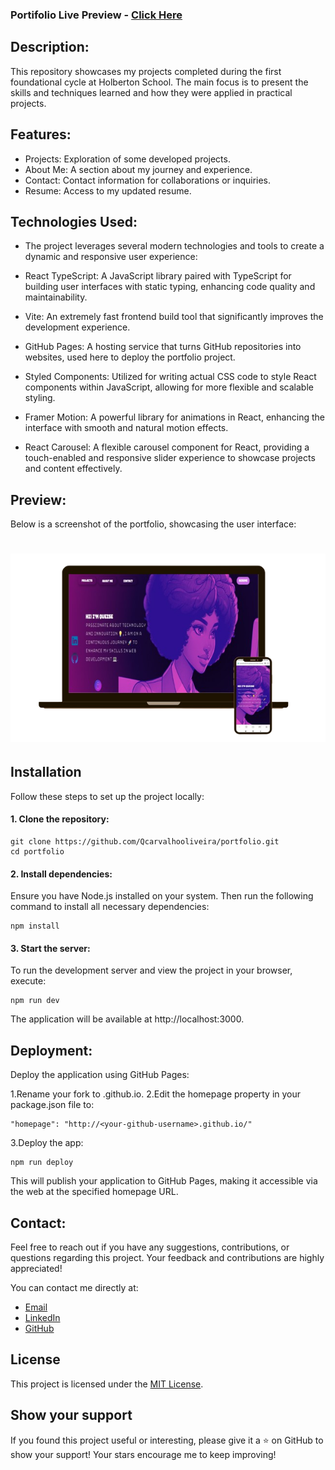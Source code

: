 ### **Portifolio** Live Preview - [Click Here](https://qcarvalhooliveira.github.io/portfolio/)

## **Description:**

This repository showcases my projects completed during the first foundational cycle at Holberton School. The main focus is to present the skills and techniques learned and how they were applied in practical projects.

## **Features:**

* Projects: Exploration of some developed projects.
* About Me: A section about my journey and experience.
* Contact: Contact information for collaborations or inquiries.
* Resume: Access to my updated resume.

## **Technologies Used:**

* The project leverages several modern technologies and tools to create a dynamic and responsive user experience:

* React TypeScript: A JavaScript library paired with TypeScript for building user interfaces with static typing, enhancing code quality and maintainability.
* Vite: An extremely fast frontend build tool that significantly improves the development experience.
* GitHub Pages: A hosting service that turns GitHub repositories into websites, used here to deploy the portfolio project.
* Styled Components: Utilized for writing actual CSS code to style React components within JavaScript, allowing for more flexible and scalable styling.
* Framer Motion: A powerful library for animations in React, enhancing the interface with smooth and natural motion effects.
* React Carousel: A flexible carousel component for React, providing a touch-enabled and responsive slider experience to showcase projects and content effectively.

## **Preview:**

Below is a screenshot of the portfolio, showcasing the user interface:

<h1 align="center">
  <img src="https://github.com/Qcarvalhooliveira/portfolio/blob/main/image/Mockup.png" alt="Mockup">
</h1>

## **Installation**

Follow these steps to set up the project locally:

#### **1. Clone the repository:**

```
git clone https://github.com/Qcarvalhooliveira/portfolio.git
cd portfolio
```

#### **2. Install dependencies:**

Ensure you have Node.js installed on your system. Then run the following command to install all necessary dependencies:

```
npm install
```

#### **3. Start the server:**

To run the development server and view the project in your browser, execute:

```
npm run dev
```

The application will be available at http://localhost:3000.

## **Deployment:**

Deploy the application using GitHub Pages:

1.Rename your fork to <your-github-username>.github.io.
2.Edit the homepage property in your package.json file to:

```
"homepage": "http://<your-github-username>.github.io/"
```

3.Deploy the app:

```
npm run deploy
```

This will publish your application to GitHub Pages, making it accessible via the web at the specified homepage URL.

## **Contact:**

Feel free to reach out if you have any suggestions, contributions, or questions regarding this project. Your feedback and contributions are highly appreciated!

You can contact me directly at:

* [Email](queisecarvalhodev@gmail.com)
* [LinkedIn](https://www.linkedin.com/in/queise-carvalho-de-oliveira-50359749/)
* [GitHub](https://github.com/Qcarvalhooliveira)

## **License**

This project is licensed under the [MIT License](LICENSE).

## **Show your support**

If you found this project useful or interesting, please give it a ⭐️ on GitHub to show your support! Your stars encourage me to keep improving!